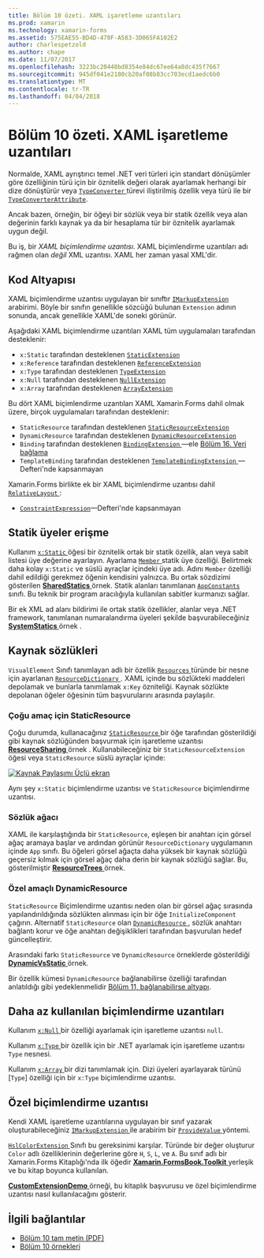 ```yaml
---
title: Bölüm 10 özeti. XAML işaretleme uzantıları
ms.prod: xamarin
ms.technology: xamarin-forms
ms.assetid: 575EAE55-BD4D-470F-A583-3D065FA102E2
author: charlespetzold
ms.author: chape
ms.date: 11/07/2017
ms.openlocfilehash: 3223bc20448bd8354e84dc67ee64a8dc435f7667
ms.sourcegitcommit: 945df041e2180cb20af08b83cc703ecd1aedc6b0
ms.translationtype: MT
ms.contentlocale: tr-TR
ms.lasthandoff: 04/04/2018
---
```

# <a name="summary-of-chapter-10-xaml-markup-extensions"></a>Bölüm 10 özeti. XAML işaretleme uzantıları

Normalde, XAML ayrıştırıcı temel .NET veri türleri için standart dönüşümler göre özelliğinin türü için bir öznitelik değeri olarak ayarlamak herhangi bir dize dönüştürür veya [ `TypeConverter` ](https://developer.xamarin.com/api/type/Xamarin.Forms.TypeConverter/) türevi iliştirilmiş özellik veya türü ile bir [`TypeConverterAttribute`](https://developer.xamarin.com/api/type/Xamarin.Forms.TypeConverterAttribute/).

Ancak bazen, örneğin, bir öğeyi bir sözlük veya bir statik özellik veya alan değerinin farklı kaynak ya da bir hesaplama tür bir öznitelik ayarlamak uygun değil.

Bu iş, bir *XAML biçimlendirme uzantısı*. XAML biçimlendirme uzantıları adı rağmen olan *değil* XML uzantısı. XAML her zaman yasal XML'dir.

## <a name="the-code-infrastructure"></a>Kod Altyapısı

XAML biçimlendirme uzantısı uygulayan bir sınıftır [ `IMarkupExtension` ](https://developer.xamarin.com/api/type/Xamarin.Forms.Xaml.IMarkupExtension/) arabirimi. Böyle bir sınıfın genellikle sözcüğü bulunan `Extension` adının sonunda, ancak genellikle XAML'de soneki görünür.

Aşağıdaki XAML biçimlendirme uzantıları XAML tüm uygulamaları tarafından desteklenir:

- `x:Static` tarafından desteklenen [`StaticExtension`](https://developer.xamarin.com/api/type/Xamarin.Forms.Xaml.StaticExtension/)
- `x:Reference` tarafından desteklenen [`ReferenceExtension`](https://developer.xamarin.com/api/type/Xamarin.Forms.Xaml.ReferenceExtension/)
- `x:Type` tarafından desteklenen [`TypeExtension`](https://developer.xamarin.com/api/type/Xamarin.Forms.Xaml.TypeExtension/)
- `x:Null` tarafından desteklenen [`NullExtension`](https://developer.xamarin.com/api/type/Xamarin.Forms.Xaml.NullExtension/)
- `x:Array` tarafından desteklenen [`ArrayExtension`](https://developer.xamarin.com/api/type/Xamarin.Forms.Xaml.ArrayExtension/)

Bu dört XAML biçimlendirme uzantıları XAML Xamarin.Forms dahil olmak üzere, birçok uygulamaları tarafından desteklenir:

- `StaticResource` tarafından desteklenen [`StaticResourceExtension`](https://developer.xamarin.com/api/type/Xamarin.Forms.Xaml.StaticResourceExtension/)
- `DynamicResource` tarafından desteklenen [`DynamicResourceExtension`](https://developer.xamarin.com/api/type/Xamarin.Forms.Xaml.DynamicResourceExtension/)
- `Binding` tarafından desteklenen [ `BindingExtension` ](https://developer.xamarin.com/api/type/Xamarin.Forms.Xaml.BindingExtension/) &mdash;ele [Bölüm 16. Veri bağlama](#chapter16)
- `TemplateBinding` tarafından desteklenen [ `TemplateBindingExtension` ](https://developer.xamarin.com/api/type/Xamarin.Forms.Xaml.TemplateBindingExtension/) &mdash;Defteri'nde kapsanmayan

Xamarin.Forms birlikte ek bir XAML biçimlendirme uzantısı dahil [ `RelativeLayout` ](https://developer.xamarin.com/api/type/Xamarin.Forms.RelativeLayout/):

- [`ConstraintExpression`](https://developer.xamarin.com/api/type/Xamarin.Forms.ConstraintExpression/)&mdash;Defteri'nde kapsanmayan

## <a name="accessing-static-members"></a>Statik üyeler erişme

Kullanım [ `x:Static` ](https://developer.xamarin.com/api/type/Xamarin.Forms.Xaml.StaticExtension/) öğesi bir öznitelik ortak bir statik özellik, alan veya sabit listesi üye değerine ayarlayın. Ayarlama [ `Member` ](https://developer.xamarin.com/api/property/Xamarin.Forms.Xaml.StaticExtension.Member/) statik üye özelliği. Belirtmek daha kolay `x:Static` ve süslü ayraçlar içindeki üye adı. Adını `Member` özelliği dahil edildiği gerekmez öğenin kendisini yalnızca. Bu ortak sözdizimi gösterilen [ **SharedStatics** ](https://github.com/xamarin/xamarin-forms-book-samples/tree/master/Chapter10/SharedStatics) örnek. Statik alanları tanımlanan [ `AppConstants` ](https://github.com/xamarin/xamarin-forms-book-samples/blob/master/Chapter10/SharedStatics/SharedStatics/SharedStatics/AppConstants.cs) sınıfı. Bu teknik bir program aracılığıyla kullanılan sabitler kurmanızı sağlar.

Bir ek XML ad alanı bildirimi ile ortak statik özellikler, alanlar veya .NET framework, tanımlanan numaralandırma üyeleri şekilde başvurabileceğiniz [ **SystemStatics** ](https://github.com/xamarin/xamarin-forms-book-samples/tree/master/Chapter10/SystemStatics) örnek .

## <a name="resource-dictionaries"></a>Kaynak sözlükleri

`VisualElement` Sınıfı tanımlayan adlı bir özellik [ `Resources` ](https://developer.xamarin.com/api/property/Xamarin.Forms.VisualElement.Resources/) türünde bir nesne için ayarlanan [ `ResourceDictionary` ](https://developer.xamarin.com/api/type/Xamarin.Forms.ResourceDictionary/). XAML içinde bu sözlükteki maddeleri depolamak ve bunlarla tanımlamak `x:Key` özniteliği. Kaynak sözlükte depolanan öğeler öğesinin tüm başvurularını arasında paylaşılır.

### <a name="staticresource-for-most-purposes"></a>Çoğu amaç için StaticResource

Çoğu durumda, kullanacağınız [ `StaticResource` ](https://developer.xamarin.com/api/type/Xamarin.Forms.Xaml.StaticResourceExtension/) bir öğe tarafından gösterildiği gibi kaynak sözlüğünden başvurmak için işaretleme uzantısı [ **ResourceSharing** ](https://github.com/xamarin/xamarin-forms-book-samples/tree/master/Chapter10/ResourceSharing) örnek . Kullanabileceğiniz bir `StaticResourceExtension` öğesi veya `StaticResource` süslü ayraçlar içinde:

[![Kaynak Paylaşımı Üçlü ekran](images/ch10fg03-small.png "kaynak paylaşımı")](images/ch10fg03-large.png#lightbox "kaynak paylaşma")

Aynı şey `x:Static` biçimlendirme uzantısı ve `StaticResource` biçimlendirme uzantısı.

### <a name="a-tree-of-dictionaries"></a>Sözlük ağacı

XAML ile karşılaştığında bir `StaticResource`, eşleşen bir anahtarı için görsel ağaç aramaya başlar ve ardından görünür `ResourceDictionary` uygulamanın içinde `App` sınıfı. Bu öğeleri görsel ağaçta daha yüksek bir kaynak sözlüğü geçersiz kılmak için görsel ağaç daha derin bir kaynak sözlüğü sağlar. Bu, gösterilmiştir [ **ResourceTrees** ](https://github.com/xamarin/xamarin-forms-book-samples/tree/master/Chapter10/ResourceTrees) örnek.

### <a name="dynamicresource-for-special-purposes"></a>Özel amaçlı DynamicResource

`StaticResource` Biçimlendirme uzantısı neden olan bir görsel ağaç sırasında yapılandırıldığında sözlükten alınması için bir öğe `InitializeComponent` çağırın. Alternatif `StaticResource` olan [ `DynamicResource` ](https://developer.xamarin.com/api/type/Xamarin.Forms.Xaml.DynamicResourceExtension/), sözlük anahtarı bağlantı korur ve öğe anahtarı değişiklikleri tarafından başvurulan hedef güncelleştirir.

Arasındaki farkı `StaticResource` ve `DynamicResource` örneklerde gösterildiği [ **DynamicVsStatic** ](https://github.com/xamarin/xamarin-forms-book-samples/tree/master/Chapter10/DynamicVsStatic) örnek.

Bir özellik kümesi `DynamicResource` bağlanabilirse özelliği tarafından anlatıldığı gibi yedeklenmelidir [Bölüm 11, bağlanabilirse altyapı](chapter11.md).

## <a name="lesser-used-markup-extensions"></a>Daha az kullanılan biçimlendirme uzantıları

Kullanım [ `x:Null` ](https://developer.xamarin.com/api/type/Xamarin.Forms.Xaml.NullExtension/) bir özelliği ayarlamak için işaretleme uzantısı `null`.

Kullanım [ `x:Type` ](https://developer.xamarin.com/api/type/Xamarin.Forms.Xaml.TypeExtension/) bir özellik için bir .NET ayarlamak için işaretleme uzantısı `Type` nesnesi.

Kullanım [ `x:Array` ](https://developer.xamarin.com/api/type/Xamarin.Forms.Xaml.ArrayExtension/) bir dizi tanımlamak için. Dizi üyeleri ayarlayarak türünü [`Type`] özelliği için bir `x:Type` biçimlendirme uzantısı.

## <a name="a-custom-markup-extension"></a>Özel biçimlendirme uzantısı

Kendi XAML işaretleme uzantılarına uygulayan bir sınıf yazarak oluşturabileceğiniz [ `IMarkupExtension` ](https://developer.xamarin.com/api/type/Xamarin.Forms.Xaml.IMarkupExtension/) ile arabirim bir [ `ProvideValue` ](https://developer.xamarin.com/api/member/Xamarin.Forms.Xaml.IMarkupExtension.ProvideValue/p/System.IServiceProvider/) yöntemi.

[ `HslColorExtension` ](https://github.com/xamarin/xamarin-forms-book-samples/blob/master/Libraries/Xamarin.FormsBook.Toolkit/Xamarin.FormsBook.Toolkit/HslColorExtension.cs) Sınıfı bu gereksinimi karşılar. Türünde bir değer oluşturur `Color` adlı özelliklerinin değerlerine göre `H`, `S`, `L`, ve `A`. Bu sınıf adlı bir Xamarin.Forms Kitaplığı'nda ilk öğedir [ **Xamarin.FormsBook.Toolkit** ](https://github.com/xamarin/xamarin-forms-book-samples/tree/master/Libraries/Xamarin.FormsBook.Toolkit) yerleşik ve bu kitap boyunca kullanılan.

[ **CustomExtensionDemo** ](https://github.com/xamarin/xamarin-forms-book-samples/tree/master/Chapter10/CustomExtensionDemo) örneği, bu kitaplık başvurusu ve özel biçimlendirme uzantısı nasıl kullanılacağını gösterir.



## <a name="related-links"></a>İlgili bağlantılar

- [Bölüm 10 tam metin (PDF)](https://download.xamarin.com/developer/xamarin-forms-book/XamarinFormsBook-Ch10-Apr2016.pdf)
- [Bölüm 10 örnekleri](https://github.com/xamarin/xamarin-forms-book-samples/tree/master/Chapter10)

